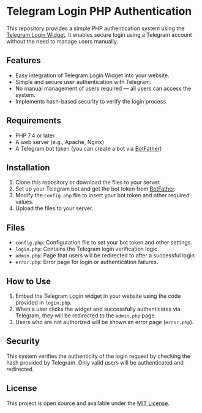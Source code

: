 # Telegram Login PHP Authentication

This repository provides a simple PHP authentication system using the [Telegram Login Widget](https://core.telegram.org/widgets/login). It enables secure login using a Telegram account without the need to manage users manually.

## Features

- Easy integration of Telegram Login Widget into your website.
- Simple and secure user authentication with Telegram.
- No manual management of users required — all users can access the system.
- Implements hash-based security to verify the login process.

## Requirements

- PHP 7.4 or later
- A web server (e.g., Apache, Nginx)
- A Telegram bot token (you can create a bot via [BotFather](https://core.telegram.org/bots#botfather))

## Installation

1. Clone this repository or download the files to your server.
2. Set up your Telegram bot and get the bot token from [BotFather](https://core.telegram.org/bots#botfather).
3. Modify the `config.php` file to insert your bot token and other required values.
4. Upload the files to your server.

## Files

- `config.php`: Configuration file to set your bot token and other settings.
- `login.php`: Contains the Telegram login verification logic.
- `admin.php`: Page that users will be redirected to after a successful login.
- `error.php`: Error page for login or authentication failures.

## How to Use

1. Embed the Telegram Login widget in your website using the code provided in `login.php`.
2. When a user clicks the widget and successfully authenticates via Telegram, they will be redirected to the `admin.php` page.
3. Users who are not authorized will be shown an error page (`error.php`).

## Security

This system verifies the authenticity of the login request by checking the hash provided by Telegram. Only valid users will be authenticated and redirected.

## License

This project is open source and available under the [MIT License](LICENSE).
